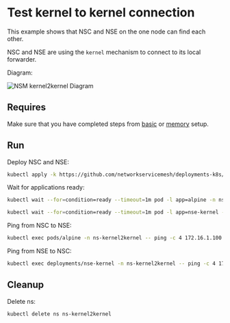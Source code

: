 # Test kernel to kernel connection


This example shows that NSC and NSE on the one node can find each other. 

NSC and NSE are using the `kernel` mechanism to connect to its local forwarder.


Diagram:

![NSM kernel2kernel Diagram](./diagram.png "NSM Kernel2Kernel Scheme")


## Requires

Make sure that you have completed steps from [basic](../../basic) or [memory](../../memory) setup.

## Run

Deploy NSC and NSE:
```bash
kubectl apply -k https://github.com/networkservicemesh/deployments-k8s/examples/use-cases/Kernel2Kernel?ref=7705819b0d16e6e71f4b1cbd3adc23f2df7ae394
```

Wait for applications ready:
```bash
kubectl wait --for=condition=ready --timeout=1m pod -l app=alpine -n ns-kernel2kernel
```
```bash
kubectl wait --for=condition=ready --timeout=1m pod -l app=nse-kernel -n ns-kernel2kernel
```

Ping from NSC to NSE:
```bash
kubectl exec pods/alpine -n ns-kernel2kernel -- ping -c 4 172.16.1.100
```

Ping from NSE to NSC:
```bash
kubectl exec deployments/nse-kernel -n ns-kernel2kernel -- ping -c 4 172.16.1.101
```

## Cleanup

Delete ns:
```bash
kubectl delete ns ns-kernel2kernel
```
